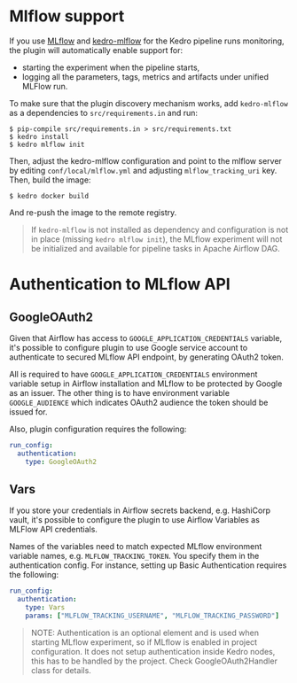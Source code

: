 # Mlflow support

If you use [MLflow](https://mlflow.org/) and [kedro-mlflow](https://kedro-mlflow.readthedocs.io/) for the Kedro 
pipeline runs monitoring, the plugin will automatically enable support for:

* starting the experiment when the pipeline starts,
* logging all the parameters, tags, metrics and artifacts under unified MLFlow run.

To make sure that the plugin discovery mechanism works, add `kedro-mlflow` as a dependencies to `src/requirements.in`
and run:

```console
$ pip-compile src/requirements.in > src/requirements.txt 
$ kedro install
$ kedro mlflow init
```

Then, adjust the kedro-mlflow configuration and point to the mlflow server by editing `conf/local/mlflow.yml` and adjusting `mlflow_tracking_uri` key. Then, build the image:

```console
$ kedro docker build
```

And re-push the image to the remote registry.

> If `kedro-mlflow` is not installed as dependency and configuration is not in place (missing `kedro mlflow init`), the 
> MLflow experiment will not be initialized and available for pipeline tasks in Apache Airflow DAG.

# Authentication to MLflow API

## GoogleOAuth2

Given that Airflow has access to `GOOGLE_APPLICATION_CREDENTIALS` variable, it's possible to configure plugin
to use Google service account to authenticate to secured MLflow API endpoint, by generating OAuth2 token.

All is required to have `GOOGLE_APPLICATION_CREDENTIALS` environment variable setup in Airflow installation and MLflow
to be protected by Google as an issuer. The other thing is to have environment variable `GOOGLE_AUDIENCE` which
indicates OAuth2 audience the token should be issued for.

Also, plugin configuration requires the following:

```yaml
run_config:
  authentication:
    type: GoogleOAuth2
```

## Vars

If you store your credentials in Airflow secrets backend, e.g. HashiCorp vault, it's possible to configure the plugin
to use Airflow Variables as MLFlow API credentials.

Names of the variables need to match expected MLflow environment variable names, e.g. `MLFLOW_TRACKING_TOKEN`.
You specify them in the authentication config. For instance, setting up Basic Authentication requires the following:

```yaml
run_config:
  authentication:
    type: Vars
    params: ["MLFLOW_TRACKING_USERNAME", "MLFLOW_TRACKING_PASSWORD"]
```


> NOTE: Authentication is an optional element and is used when starting MLflow experiment, so if MLflow is enabled in
> project configuration. It does not setup authentication inside Kedro nodes, this has to be handled by the project.
> Check GoogleOAuth2Handler class for details.
